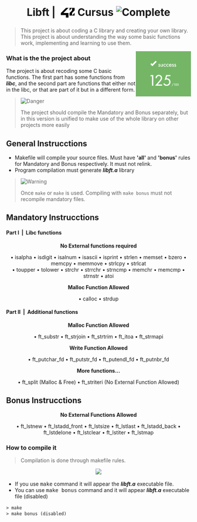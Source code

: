 <!--HEADER-->
<h1 align="center"> Libft | 
 <picture>
  <source media="(prefers-color-scheme: dark)" srcset="https://raw.githubusercontent.com/josephcheel/42-Cursus/main/resources/42_Logo_White.svg">
  <img alt="42" width=40 align="center" src="https://raw.githubusercontent.com/josephcheel/42-Cursus/main/resources/42_Logo.svg">
 </picture>
 Cursus 
  <img alt="Complete" src="https://raw.githubusercontent.com/Mqxx/GitHub-Markdown/main/blockquotes/badge/dark-theme/complete.svg">
</h1>
<!--FINISH HEADER-->

> This project is about coding a C library and creating your own library.  This project is about understanding the way some basic functions work, implementing and learning to use them.

<img align="right" width="150" src="https://github.com/josephcheel/42-Libft/blob/main/readme/Success.png">

### What is the the project about
The project is about recoding some C basic functions. The first part has some functions from ***libc***, and the second part are functions that either not in the libc, or that are part of it but in a different form.

> <picture>
>   <source media="(prefers-color-scheme: light)" srcset="https://raw.githubusercontent.com/Mqxx/GitHub-Markdown/main/blockquotes/badge/light-theme/danger.svg">
>   <img alt="Danger" src="https://raw.githubusercontent.com/Mqxx/GitHub-Markdown/main/blockquotes/badge/dark-theme/danger.svg">
> </picture><br>
>
> The project should compile the Mandatory and Bonus separately, but in this version is unified to make use of the whole library on other projects more easily

## General Instrucctions

<!-- > <picture>
>   <source media="(prefers-color-scheme: light)" srcset="https://raw.githubusercontent.com/Mqxx/GitHub-Markdown/main/blockquotes/badge/light-theme/warning.svg">
>   <img alt="Warning" src="https://raw.githubusercontent.com/Mqxx/GitHub-Markdown/main/blockquotes/badge/dark-theme/warning.svg">
> </picture><br>
>
> Map must have the ***.ber*** extension
 -->
* Makefile will compile your source files. Must have **'all'** and **'bonus'** rules for Mandatory and Bonus respectively. It must not relink.
* Program compilation must generate ***libft.a*** library
> <picture>
>   <source media="(prefers-color-scheme: light)" srcset="https://raw.githubusercontent.com/Mqxx/GitHub-Markdown/main/blockquotes/badge/light-theme/warning.svg">
>   <img alt="Warning" src="https://raw.githubusercontent.com/Mqxx/GitHub-Markdown/main/blockquotes/badge/dark-theme/warning.svg">
> </picture><br>
>
> Once <code>make</code> or <code>make</code> is used. Compiling with <code>make bonus</code> must not recompile mandatory files.

## Mandatory Instrucctions
<h4> Part I&nbsp;&nbsp;|&nbsp; Libc functions</h4>
<div  align="center"><b>No External functions required</b></div>
<p align="center">
• isalpha
• isdigit
• isalnum
• isascii
• isprint
• strlen
• memset
• bzero
• memcpy
• memmove
• strlcpy
• strlcat
<br>• toupper
• tolower
• strchr
• strrchr
• strncmp
• memchr
• memcmp
• strnstr
• atoi
</p>
<div  align="center"><b>Malloc Function Allowed</b></div>
<p align="center">
• calloc
• strdup
</p>

<h4>Part II&nbsp;&nbsp;|&nbsp; Additional functions</h4>
<div  align="center"><b>Malloc Function Allowed</b></div>
<p align="center">
• ft_substr
• ft_strjoin
• ft_strtrim
• ft_itoa
• ft_strmapi
</p>


<div  align="center"><b>Write Function Allowed</b></div>

<p align="center">
• ft_putchar_fd
• ft_putstr_fd
• ft_putendl_fd
• ft_putnbr_fd
</p>

<div  align="center"><b>More functions...</b></div>
<p align="center">
• ft_split (Malloc & Free)
• ft_striteri (No External Function Allowed)
</p>

## Bonus Instrucctions
<div  align="center"><b>No External Functions Allowed</b></div>
<p align="center">
• ft_lstnew • ft_lstadd_front • ft_lstsize • ft_lstlast • ft_lstadd_back • ft_lstdelone • ft_lstclear • ft_lstiter • ft_lstmap
</p>

### How to compile it
> Compilation is done through makefile rules.

<div align="center">
<img width="1000" src="readme_resources/compilation.gif">
</div>

* If you use <kbd>make</kbd> command it will appear the ***libft.a*** executable file.
* You can use <kbd>make bonus</kbd> command and it will appear ***libft.a*** executable file (disabled)

```shell
> make
> make bonus (disabled)
```

